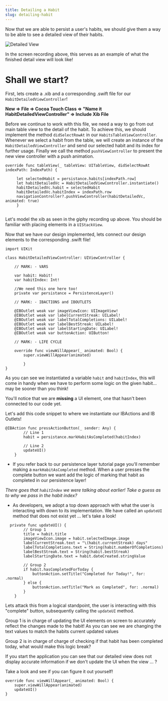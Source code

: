 ```yaml
---
title: Detailing a Habit
slug: detailing-habit
---
```


Now that we are able to persist a user's habits, we should give them a way to be able to see a detailed view of their habits.

![Detailed View](./assets/DetailedView.gif)

In the screen recording above, this serves as an example of what the finished detail view will look like!

# Shall we start?

First, lets create a .xib and a corresponding .swift file for our `HabitDetailedViewController`!

**New => File => Cocoa Touch Class => "Name it HabitDetailedViewController" => Include Xib File**

Before we continue to work with this file, we need a way to go from out main table view to the detail of the habit. To achieve this, we should implement the method `didSelectRowAt` in our `HabitsTableViewController`. Whenever we select a habit from the table, we will create an instance of the `HabitDetailedViewController` and send our selected habit and its index for further usage. Finally we call the method `pushViewController` to present the new view controller with a push animation.

```
override func tableView(_ tableView: UITableView, didSelectRowAt indexPath: IndexPath) {
        
     let selectedHabit = persistance.habits[indexPath.row]
     let habitDetailedVc = HabitDetailedViewController.instantiate()
     habitDetailedVc.habit = selectedHabit
     habitDetailedVc.habitIndex = indexPath.row
     navigationController?.pushViewController(habitDetailedVc, animated: true)
     }
   
```

Let's model the xib as seen in the giphy recording up above. You should be familiar with placing elements in a      `UIStackView`.


Now that we have our design implemented, lets connect our design elements to the corresponding .swift file!

```
import UIKit

class HabitDetailedViewController: UIViewController {

    // MARK: - VARS

    var habit: Habit!
    var habitIndex: Int!

    //We need this one here too!
    private var persistance = PersistenceLayer()

    // MARK: - IBACTIONS and IBOUTLETS

    @IBOutlet weak var imageViewIcon: UIImageView!
    @IBOutlet weak var labelCurrentStreak: UILabel!
    @IBOutlet weak var labelTotalCompletions: UILabel!
    @IBOutlet weak var labelBestStreak: UILabel!
    @IBOutlet weak var labelStartingDate: UILabel!
    @IBOutlet weak var buttonAction: UIButton!

    // MARK: - LIFE CYCLE

    override func viewWillAppear(_ animated: Bool) {
        super.viewWillAppear(animated)

        }
}

```

As you can see we instantiated a variable `habit` and `habitIndex`, this will come in handy when we have to perform some logic on the given habit... may be sooner than you think!

You'll notice that we are **missing** a UI element, one that hasn't been connected to our code yet.

Let's add this code snippet to where we instantiate our IBActions and IB Outlets!

```
@IBAction func pressActionButton(_ sender: Any) {
        // Line 1
        habit = persistance.markHabitAsCompleted(habitIndex)

        // Line 2
        updateUI()
    }
```

- If you refer back to our persistence layer tutorial page you'll remember making a `markHabitAsCompleted` method. When a user presses the complete button we want add the logic of marking that habit as completed in our persistence layer!

*There goes that `habitIndex` we were talking about earlier! Take a guess as to why we pass in the habit index?*

- As developers, we adopt a top down approach with what the user is interacting with down to its implementation. We have called an `updateUI` method that does not exist yet ... let's take a look!

```
  private func updateUI() {
        // Group 1
        title = habit.title
        imageViewIcon.image = habit.selectedImage.image
        labelCurrentStreak.text = "\(habit.currentStreak) days"
        labelTotalCompletions.text = String(habit.numberOfCompletions)
        labelBestStreak.text = String(habit.bestStreak)
        labelStartingDate.text = habit.dateCreated.stringValue

        // Group 2
        if habit.hasCompletedForToday {
            buttonAction.setTitle("Completed for Today!", for: .normal)
        } else {
            buttonAction.setTitle("Mark as Completed", for: .normal)
        }
    }
```

Lets attack this from a logical standpoint, the user is interacting with this "complete" button, subsequently calling the `updateUI` method.

Group 1 is in charge of updating the UI elements on screen to accurately reflect the changes made to the habit! As you can see we are changing the text values to match the habits current updated values

Group 2 is in charge of charge of checking if that habit has been completed today, what would make this logic break?


If you start the application you can see that our detailed view does not display accurate information if we don't update the UI when the view ... ?

Take a look and see if you can figure it out yourself!

```
override func viewWillAppear(_ animated: Bool) {
    super.viewWillAppear(animated)
    updateUI()
}
```
